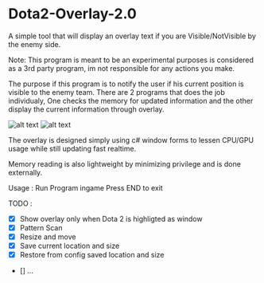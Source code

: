 # Dota2-Overlay-2.0
 A simple tool that will display an overlay text if you are Visible/NotVisible by the enemy side.

Note:
This program is meant to be an experimental purposes is considered as a 3rd party program, im not responsible for any actions you make.

The purpose if this program is to notify the user if his current position is visible to the enemy team.
There are 2 programs that does the job individualy, One checks the memory for updated information and the other display the current information through overlay.

![alt text](https://i.ibb.co/T8TFdsH/Screenshot-12.png)
![alt text](https://i.ibb.co/b2x1WW2/Screenshot-13.png)

The overlay is designed simply using c# window forms to lessen CPU/GPU usage while still updating fast realtime.

Memory reading is also lightweight by minimizing privilege and is done externally.

Usage :
Run Program ingame
Press END to exit

TODO :
- [x] Show overlay only when Dota 2 is highligted as window
- [x] Pattern Scan
- [x] Resize and move
- [x] Save current location and size 
- [x] Restore from config saved location and size 
- [] ...